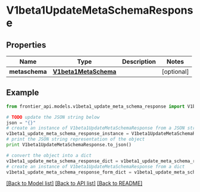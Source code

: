 # V1beta1UpdateMetaSchemaResponse


## Properties
Name | Type | Description | Notes
------------ | ------------- | ------------- | -------------
**metaschema** | [**V1beta1MetaSchema**](V1beta1MetaSchema.md) |  | [optional] 

## Example

```python
from frontier_api.models.v1beta1_update_meta_schema_response import V1beta1UpdateMetaSchemaResponse

# TODO update the JSON string below
json = "{}"
# create an instance of V1beta1UpdateMetaSchemaResponse from a JSON string
v1beta1_update_meta_schema_response_instance = V1beta1UpdateMetaSchemaResponse.from_json(json)
# print the JSON string representation of the object
print V1beta1UpdateMetaSchemaResponse.to_json()

# convert the object into a dict
v1beta1_update_meta_schema_response_dict = v1beta1_update_meta_schema_response_instance.to_dict()
# create an instance of V1beta1UpdateMetaSchemaResponse from a dict
v1beta1_update_meta_schema_response_form_dict = v1beta1_update_meta_schema_response.from_dict(v1beta1_update_meta_schema_response_dict)
```
[[Back to Model list]](../README.md#documentation-for-models) [[Back to API list]](../README.md#documentation-for-api-endpoints) [[Back to README]](../README.md)



